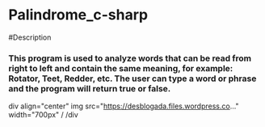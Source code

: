 # Palindrome_c-sharp

#Description
<h3> This program is used to analyze words that can be read from right to left and contain the same meaning, for example: Rotator, Teet, Redder, etc.
The user can type a word or phrase and the program will return true or false.</h3>

div align="center"
img src="https://desblogada.files.wordpress.co..." width="700px" /
/div

